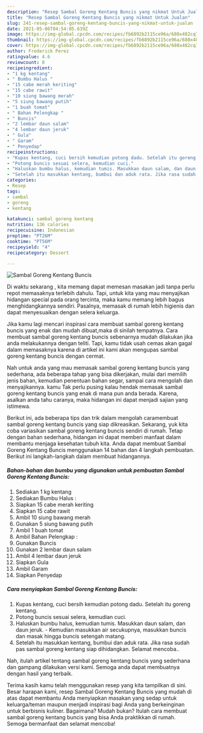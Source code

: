```yaml
---
description: "Resep Sambal Goreng Kentang Buncis yang nikmat Untuk Jualan"
title: "Resep Sambal Goreng Kentang Buncis yang nikmat Untuk Jualan"
slug: 241-resep-sambal-goreng-kentang-buncis-yang-nikmat-untuk-jualan
date: 2021-05-06T04:54:05.639Z
image: https://img-global.cpcdn.com/recipes/fb6892b2115ce96a/680x482cq70/sambal-goreng-kentang-buncis-foto-resep-utama.jpg
thumbnail: https://img-global.cpcdn.com/recipes/fb6892b2115ce96a/680x482cq70/sambal-goreng-kentang-buncis-foto-resep-utama.jpg
cover: https://img-global.cpcdn.com/recipes/fb6892b2115ce96a/680x482cq70/sambal-goreng-kentang-buncis-foto-resep-utama.jpg
author: Frederick Perez
ratingvalue: 4.6
reviewcount: 8
recipeingredient:
- "1 kg kentang"
- " Bumbu Halus "
- "15 cabe merah keriting"
- "15 cabe rawit"
- "10 siung bawang merah"
- "5 siung bawang putih"
- "1 buah tomat"
- " Bahan Pelengkap "
- " Buncis"
- "2 lembar daun salam"
- "4 lembar daun jeruk"
- " Gula"
- " Garam"
- " Penyedap"
recipeinstructions:
- "Kupas kentang, cuci bersih kemudian potong dadu. Setelah itu goreng kentang."
- "Potong buncis sesuai selera, kemudian cuci."
- "Haluskan bumbu halus, kemudian tumis. Masukkan daun salam, dan daun jeruk. Kemudian masukkan air secukupnya, masukkan buncis dan masak hingga buncis setengah matang."
- "Setelah itu masukkan kentang, bumbui dan aduk rata. Jika rasa sudah pas sambal goreng kentang siap dihidangkan. Selamat mencoba.."
categories:
- Resep
tags:
- sambal
- goreng
- kentang

katakunci: sambal goreng kentang 
nutrition: 136 calories
recipecuisine: Indonesian
preptime: "PT26M"
cooktime: "PT56M"
recipeyield: "4"
recipecategory: Dessert

---
```



![Sambal Goreng Kentang Buncis](https://img-global.cpcdn.com/recipes/fb6892b2115ce96a/680x482cq70/sambal-goreng-kentang-buncis-foto-resep-utama.jpg)

Di waktu  sekarang , kita memang dapat memesan masakan jadi tanpa perlu repot memasaknya terlebih dahulu. Tapi, untuk kita yang mau menyajikan hidangan special pada orang tercinta, maka kamu memang lebih bagus menghidangkannya sendiri. Pasalnya, memasak di rumah lebih higienis dan dapat menyesuaikan dengan selera keluarga.

Jika kamu lagi mencari inspirasi cara membuat sambal goreng kentang buncis yang enak dan mudah dibuat,maka di sinilah tempatnya. Cara membuat sambal goreng kentang buncis  sebenarnya mudah dilakukan jika anda melakukannya dengan teliti. Tapi, kamu tidak usah cemas akan gagal dalam memasaknya 
karena di artikel ini kami akan mengupas sambal goreng kentang buncis dengan cermat.  



Nah untuk anda yang mau memasak sambal goreng kentang buncis yang sederhana, ada beberapa tahap yang bisa dikerjakan, mulai dari memilih jenis bahan, kemudian penentuan bahan segar, sampai cara mengolah dan menyajikannya. kamu Tak perlu pusing kalau hendak memasak sambal goreng kentang buncis yang enak di mana pun anda berada. Karena, asalkan anda  tahu caranya, maka hidangan ini dapat menjadi sajian yang istimewa.

Berikut ini, ada beberapa tips dan trik dalam mengolah caramembuat sambal goreng kentang buncis yang siap dikreasikan. Sekarang, yuk kita coba variasikan sambal goreng kentang buncis sendiri di rumah. Tetap dengan bahan sederhana, hidangan ini dapat memberi manfaat dalam membantu menjaga kesehatan tubuh kita. Anda dapat membuat Sambal Goreng Kentang Buncis menggunakan 14 bahan dan 4 langkah pembuatan. Berikut ini langkah-langkah dalam membuat hidangannya.

<!--inarticleads1-->

##### Bahan-bahan dan bumbu yang digunakan untuk pembuatan Sambal Goreng Kentang Buncis:

1. Sediakan 1 kg kentang
1. Sediakan  Bumbu Halus :
1. Siapkan 15 cabe merah keriting
1. Siapkan 15 cabe rawit
1. Ambil 10 siung bawang merah
1. Gunakan 5 siung bawang putih
1. Ambil 1 buah tomat
1. Ambil  Bahan Pelengkap :
1. Gunakan  Buncis
1. Gunakan 2 lembar daun salam
1. Ambil 4 lembar daun jeruk
1. Siapkan  Gula
1. Ambil  Garam
1. Siapkan  Penyedap




<!--inarticleads2-->

##### Cara menyiapkan Sambal Goreng Kentang Buncis:

1. Kupas kentang, cuci bersih kemudian potong dadu. Setelah itu goreng kentang.
1. Potong buncis sesuai selera, kemudian cuci.
1. Haluskan bumbu halus, kemudian tumis. Masukkan daun salam, dan daun jeruk. - Kemudian masukkan air secukupnya, masukkan buncis dan masak hingga buncis setengah matang.
1. Setelah itu masukkan kentang, bumbui dan aduk rata. Jika rasa sudah pas sambal goreng kentang siap dihidangkan. Selamat mencoba..




Nah, itulah artikel tentang  sambal goreng kentang buncis  yang sederhana dan gampang dilakukan versi kami. Semoga anda dapat membuatnya dengan hasil yang terbaik. 

Terima kasih kamu telah menggunakan resep yang kita tampilkan di sini. Besar harapan kami, resep  Sambal Goreng Kentang Buncis yang mudah di atas dapat membantu Anda menyiapkan masakan yang sedap untuk keluarga/teman maupun menjadi inspirasi bagi Anda yang berkeinginan untuk berbisnis kuliner. Bagaimana? Mudah bukan? Itulah cara membuat sambal goreng kentang buncis yang bisa Anda praktikkan di rumah. Semoga bermanfaat dan selamat mencoba!

